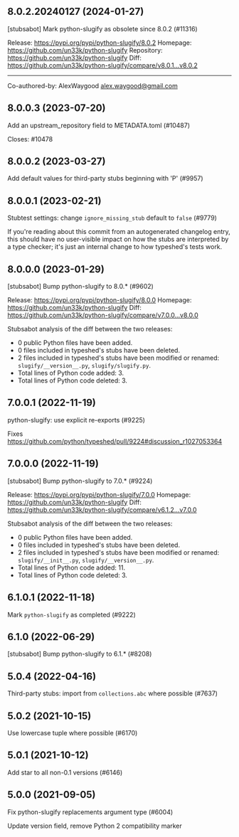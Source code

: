 ## 8.0.2.20240127 (2024-01-27)

[stubsabot] Mark python-slugify as obsolete since 8.0.2 (#11316)

Release: https://pypi.org/pypi/python-slugify/8.0.2
Homepage: https://github.com/un33k/python-slugify
Repository: https://github.com/un33k/python-slugify
Diff: https://github.com/un33k/python-slugify/compare/v8.0.1...v8.0.2

---------

Co-authored-by: AlexWaygood <alex.waygood@gmail.com>

## 8.0.0.3 (2023-07-20)

Add an upstream_repository field to METADATA.toml (#10487)

Closes: #10478

## 8.0.0.2 (2023-03-27)

Add default values for third-party stubs beginning with 'P' (#9957)

## 8.0.0.1 (2023-02-21)

Stubtest settings: change `ignore_missing_stub` default to `false` (#9779)

If you're reading about this commit from an autogenerated changelog entry, this should have no user-visible impact on how the stubs are interpreted by a type checker; it's just an internal change to how typeshed's tests work.

## 8.0.0.0 (2023-01-29)

[stubsabot] Bump python-slugify to 8.0.* (#9602)

Release: https://pypi.org/pypi/python-slugify/8.0.0
Homepage: https://github.com/un33k/python-slugify
Diff: https://github.com/un33k/python-slugify/compare/v7.0.0...v8.0.0

Stubsabot analysis of the diff between the two releases:
 - 0 public Python files have been added.
 - 0 files included in typeshed's stubs have been deleted.
 - 2 files included in typeshed's stubs have been modified or renamed: `slugify/__version__.py`, `slugify/slugify.py`.
 - Total lines of Python code added: 3.
 - Total lines of Python code deleted: 3.

## 7.0.0.1 (2022-11-19)

python-slugify: use explicit re-exports (#9225)

Fixes https://github.com/python/typeshed/pull/9224#discussion_r1027053364

## 7.0.0.0 (2022-11-19)

[stubsabot] Bump python-slugify to 7.0.* (#9224)

Release: https://pypi.org/pypi/python-slugify/7.0.0
Homepage: https://github.com/un33k/python-slugify
Diff: https://github.com/un33k/python-slugify/compare/v6.1.2...v7.0.0

Stubsabot analysis of the diff between the two releases:
 - 0 public Python files have been added.
 - 0 files included in typeshed's stubs have been deleted.
 - 2 files included in typeshed's stubs have been modified or renamed: `slugify/__init__.py`, `slugify/__version__.py`.
 - Total lines of Python code added: 11.
 - Total lines of Python code deleted: 3.

## 6.1.0.1 (2022-11-18)

Mark `python-slugify` as completed (#9222)

## 6.1.0 (2022-06-29)

[stubsabot] Bump python-slugify to 6.1.* (#8208)

## 5.0.4 (2022-04-16)

Third-party stubs: import from `collections.abc` where possible (#7637)

## 5.0.2 (2021-10-15)

Use lowercase tuple where possible (#6170)

## 5.0.1 (2021-10-12)

Add star to all non-0.1 versions (#6146)

## 5.0.0 (2021-09-05)

Fix python-slugify replacements argument type (#6004)

Update version field, remove Python 2 compatibility marker

